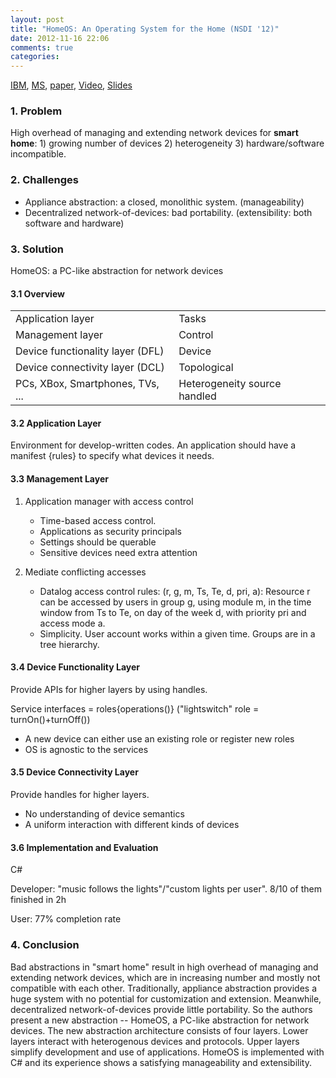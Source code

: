 ```yaml
---
layout: post
title: "HomeOS: An Operating System for the Home (NSDI '12)"
date: 2012-11-16 22:06
comments: true
categories: 
---
```


[IBM](http://researcher.watson.ibm.com/researcher/view.php?person=us-ckd), [MS](http://research.microsoft.com/en-us/projects/homeos/), [paper](https://www.usenix.org/system/files/conference/nsdi12/nsdi12-final149.pdf),  [Video](https://www.usenix.org/conference/nsdi12/towards-commodity-smarthomes-homeos), [Slides](https://www.usenix.org/sites/default/files/conference/protected-files/homeos-nsdi-talk-given-clean.pdf)

### 1. Problem

High overhead of managing and extending network devices for **smart home**: 1) growing number of devices 2) heterogeneity 3) hardware/software incompatible. 

### 2. Challenges

- Appliance abstraction: a closed, monolithic system. (manageability)
- Decentralized network-of-devices: bad portability. (extensibility: both software and hardware)

### 3. Solution

HomeOS: a PC-like abstraction for network devices

#### 3.1 Overview

<table>
    <tr>
        <td>Application layer</td><td>Tasks</td>
    </tr>
    <tr>
        <td>Management layer</td><td>Control</td>
    </tr>
    <tr>
        <td>Device functionality layer (DFL)</td><td>Device</td>
    </tr>
    <tr>
        <td>Device connectivity layer (DCL)</td><td>Topological</td>
    </tr>
    <tr>
        <td>PCs, XBox, Smartphones, TVs, ...</td><td>Heterogeneity source handled</td>
    </tr>
</table>

#### 3.2 Application Layer

Environment for develop-written codes. An application should have a manifest {rules} to specify what devices it needs. 

#### 3.3 Management Layer

1. Application manager with access control
	- Time-based access control. 
	- Applications as security principals
	- Settings should be querable
	- Sensitive devices need extra attention

2. Mediate conflicting accesses
	- Datalog access control rules: (r, g, m, Ts, Te, d, pri, a): Resource r can be accessed by users in group g, using module m, in the time window from Ts to Te, on day of the week d, with priority pri and access mode a.
	- Simplicity. User account works within a given time. Groups are in a tree hierarchy.

#### 3.4 Device Functionality Layer

Provide APIs for higher layers by using handles. 

Service interfaces = roles{operations()} ("lightswitch" role = turnOn()+turnOff())

- A new device can either use an existing role or register new roles
- OS is agnostic to the services


#### 3.5 Device Connectivity Layer

Provide handles for higher layers. 

- No understanding of device semantics
- A uniform interaction with different kinds of devices

#### 3.6 Implementation and Evaluation

C#

Developer: "music follows the lights"/"custom lights per user". 8/10 of them finished in 2h 

User: 77% completion rate

### 4. Conclusion

Bad abstractions in "smart home" result in high overhead of managing and extending network devices, which are in increasing number and mostly not compatible with each other. Traditionally, appliance abstraction provides a huge system with no potential for customization and extension. Meanwhile, decentralized network-of-devices provide little portability. So the authors present a new abstraction -- HomeOS, a PC-like abstraction for network devices. The new abstraction architecture consists of four layers. Lower layers interact with heterogenous devices and protocols. Upper layers simplify development and use of applications. HomeOS is implemented with C# and its experience shows a satisfying manageability and extensibility.


